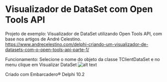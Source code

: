 # Visualizador de DataSet com Open Tools API
Projeto de exemplo: Visualizador de DataSet utilizando Open Tools API, com base nos artigos de André Celestino.
https://www.andrecelestino.com/delphi-criando-um-visualizador-de-datasets-com-o-open-tools-api-parte-1/

Funcionamento: Selecione o nome do objeto da classe TClientDataSet e no menu clique em Visualizar DataSet
![alt text](https://2.bp.blogspot.com/-bFOg7l1COMM/W4tEtIYwI1I/AAAAAAAAHx0/YcYpVsNxrRULz2uYNVREz4EPqjMahguTACLcBGAs/s1600/VisualizadorDataSet.jpg)

Criado com Embarcadero® Delphi 10.2
